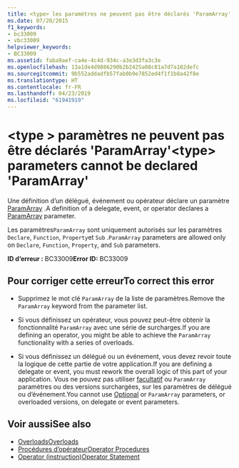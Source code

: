 ```yaml
---
title: <type> les paramètres ne peuvent pas être déclarés 'ParamArray'
ms.date: 07/20/2015
f1_keywords:
- bc33009
- vbc33009
helpviewer_keywords:
- BC33009
ms.assetid: faba9aef-ca4e-4c4d-934c-a3e3d3fa3c3e
ms.openlocfilehash: 13a1de4d9886290b2b2425a08c81a7d7a102defc
ms.sourcegitcommit: 9b552addadfb57fab0b9e7852ed4f1f1b8a42f8e
ms.translationtype: HT
ms.contentlocale: fr-FR
ms.lasthandoff: 04/23/2019
ms.locfileid: "61941919"
---
```

# <a name="type-parameters-cannot-be-declared-paramarray"></a><span data-ttu-id="4a62a-102">\<type > paramètres ne peuvent pas être déclarés 'ParamArray'</span><span class="sxs-lookup"><span data-stu-id="4a62a-102">\<type> parameters cannot be declared 'ParamArray'</span></span>
<span data-ttu-id="4a62a-103">Une définition d’un délégué, événement ou opérateur déclare un paramètre [ParamArray](../../visual-basic/language-reference/modifiers/paramarray.md) .</span><span class="sxs-lookup"><span data-stu-id="4a62a-103">A definition of a delegate, event, or operator declares a [ParamArray](../../visual-basic/language-reference/modifiers/paramarray.md) parameter.</span></span>  
  
 <span data-ttu-id="4a62a-104">Les paramètres`ParamArray` sont uniquement autorisés sur les paramètres `Declare`, `Function`, `Property`et `Sub` .</span><span class="sxs-lookup"><span data-stu-id="4a62a-104">`ParamArray` parameters are allowed only on `Declare`, `Function`, `Property`, and `Sub` parameters.</span></span>  
  
 <span data-ttu-id="4a62a-105">**ID d’erreur :** BC33009</span><span class="sxs-lookup"><span data-stu-id="4a62a-105">**Error ID:** BC33009</span></span>  
  
## <a name="to-correct-this-error"></a><span data-ttu-id="4a62a-106">Pour corriger cette erreur</span><span class="sxs-lookup"><span data-stu-id="4a62a-106">To correct this error</span></span>  
  
- <span data-ttu-id="4a62a-107">Supprimez le mot clé `ParamArray` de la liste de paramètres.</span><span class="sxs-lookup"><span data-stu-id="4a62a-107">Remove the `ParamArray` keyword from the parameter list.</span></span>  
  
- <span data-ttu-id="4a62a-108">Si vous définissez un opérateur, vous pouvez peut-être obtenir la fonctionnalité `ParamArray` avec une série de surcharges.</span><span class="sxs-lookup"><span data-stu-id="4a62a-108">If you are defining an operator, you might be able to achieve the `ParamArray` functionality with a series of overloads.</span></span>  
  
- <span data-ttu-id="4a62a-109">Si vous définissez un délégué ou un événement, vous devez revoir toute la logique de cette partie de votre application.</span><span class="sxs-lookup"><span data-stu-id="4a62a-109">If you are defining a delegate or event, you must rework the overall logic of this part of your application.</span></span> <span data-ttu-id="4a62a-110">Vous ne pouvez pas utiliser [facultatif](../../visual-basic/language-reference/modifiers/optional.md) ou `ParamArray` paramètres ou des versions surchargées, sur les paramètres de délégué ou d’événement.</span><span class="sxs-lookup"><span data-stu-id="4a62a-110">You cannot use [Optional](../../visual-basic/language-reference/modifiers/optional.md) or `ParamArray` parameters, or overloaded versions, on delegate or event parameters.</span></span>  
  
## <a name="see-also"></a><span data-ttu-id="4a62a-111">Voir aussi</span><span class="sxs-lookup"><span data-stu-id="4a62a-111">See also</span></span>

- [<span data-ttu-id="4a62a-112">Overloads</span><span class="sxs-lookup"><span data-stu-id="4a62a-112">Overloads</span></span>](../../visual-basic/language-reference/modifiers/overloads.md)
- [<span data-ttu-id="4a62a-113">Procédures d’opérateur</span><span class="sxs-lookup"><span data-stu-id="4a62a-113">Operator Procedures</span></span>](../../visual-basic/programming-guide/language-features/procedures/operator-procedures.md)
- [<span data-ttu-id="4a62a-114">Operator (instruction)</span><span class="sxs-lookup"><span data-stu-id="4a62a-114">Operator Statement</span></span>](../../visual-basic/language-reference/statements/operator-statement.md)
